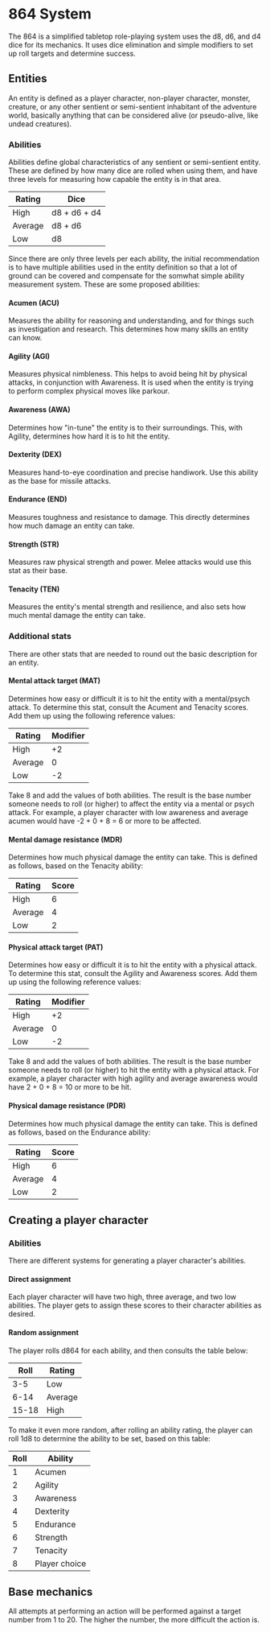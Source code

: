 # 864 System
The 864 is a simplified tabletop role-playing system uses the d8, d6, and d4 dice for its mechanics. It uses dice elimination and simple modifiers to set up roll targets and determine success.

## Entities
An entity is defined as a player character, non-player character, monster, creature, or any other sentient or semi-sentient inhabitant of the adventure world, basically anything that can be considered alive (or pseudo-alive, like undead creatures).

### Abilities
Abilities define global characteristics of any sentient or semi-sentient entity. These are defined by how many dice are rolled when using them, and have three levels for measuring how capable the entity is in that area.

| Rating  | Dice         | 
|---------|--------------|
| High    | d8 + d6 + d4 |
| Average | d8 + d6      |
| Low     | d8           |

Since there are only three levels per each ability, the initial recommendation is to have multiple abilities used in the entity definition so that a lot of ground can be covered and compensate for the somwhat simple ability measurement system. These are some proposed abilities:

#### Acumen (ACU)
Measures the ability for reasoning and understanding, and for things such as investigation and research. This determines how many skills an entity can know.

#### Agility (AGI)
Measures physical nimbleness. This helps to avoid being hit by physical attacks, in conjunction with Awareness. It is used when the entity is trying to perform complex physical moves like parkour.

#### Awareness (AWA)
Determines how "in-tune" the entity is to their surroundings. This, with Agility, determines how hard it is to hit the entity.

#### Dexterity (DEX)
Measures hand-to-eye coordination and precise handiwork. Use this ability as the base for missile attacks.

#### Endurance (END)
Measures toughness and resistance to damage. This directly determines how much damage an entity can take.

#### Strength (STR)
Measures raw physical strength and power. Melee attacks would use this stat as their base.

#### Tenacity (TEN)
Measures the entity's mental strength and resilience, and also sets how much mental damage the entity can take.

### Additional stats
There are other stats that are needed to round out the basic description for an entity.

#### Mental attack target (MAT)
Determines how easy or difficult it is to hit the entity with a mental/psych attack. To determine this stat, consult the Acument and Tenacity scores. Add them up using the following reference values:

| Rating  | Modifier | 
|---------|----------|
| High    | +2       |
| Average | 0        |
| Low     | -2       |

Take 8 and add the values of both abilities. The result is the base number someone needs to roll (or higher) to affect the entity via a mental or psych attack. For example, a player character with low awareness and average acumen would have -2 + 0 + 8 = 6 or more to be affected.

#### Mental damage resistance (MDR)
Determines how much physical damage the entity can take. This is defined as follows, based on the Tenacity ability:

| Rating  | Score | 
|---------|-------|
| High    | 6     |
| Average | 4     |
| Low     | 2     |

#### Physical attack target (PAT)
Determines how easy or difficult it is to hit the entity with a physical attack. To determine this stat, consult the Agility and Awareness scores. Add them up using the following reference values:

| Rating  | Modifier | 
|---------|----------|
| High    | +2       |
| Average | 0        |
| Low     | -2       |

Take 8 and add the values of both abilities. The result is the base number someone needs to roll (or higher) to hit the entity with a physical attack. For example, a player character with high agility and average awareness would have 2 + 0 + 8 = 10 or more to be hit.

#### Physical damage resistance (PDR)
Determines how much physical damage the entity can take. This is defined as follows, based on the Endurance ability:

| Rating  | Score | 
|---------|-------|
| High    | 6     |
| Average | 4     |
| Low     | 2     |

## Creating a player character

### Abilities
There are different systems for generating a player character's abilities.

#### Direct assignment
Each player character will have two high, three average, and two low abilities. The player gets to assign these scores to their character abilities as desired.

#### Random assignment
The player rolls d864 for each ability, and then consults the table below:

| Roll  | Rating  | 
|-------|---------|
| 3-5   | Low     |
| 6-14  | Average |
| 15-18 | High    |

To make it even more random, after rolling an ability rating, the player can roll 1d8 to determine the ability to be set, based on this table:

| Roll | Ability       | 
|------|---------------|
| 1    | Acumen        |
| 2    | Agility       |
| 3    | Awareness     |
| 4    | Dexterity     |
| 5    | Endurance     |
| 6    | Strength      |
| 7    | Tenacity      |
| 8    | Player choice |

## Base mechanics
All attempts at performing an action will be performed against a target number from 1 to 20. The higher the number, the more difficult the action is.
